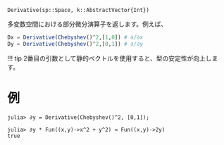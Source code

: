 ```
Derivative(sp::Space, k::AbstractVector{Int})
```

多変数空間における部分微分演算子を返します。例えば、

```julia
Dx = Derivative(Chebyshev()^2,[1,0]) # ∂/∂x
Dy = Derivative(Chebyshev()^2,[0,1]) # ∂/∂y
```

!!! tip
    2番目の引数として静的ベクトルを使用すると、型の安定性が向上します。


# 例

```jldoctest
julia> ∂y = Derivative(Chebyshev()^2, [0,1]);

julia> ∂y * Fun((x,y)->x^2 + y^2) ≈ Fun((x,y)->2y)
true
```
